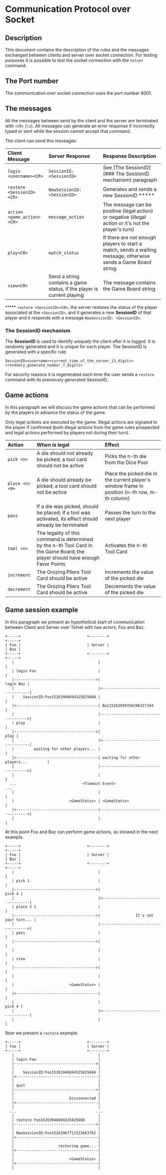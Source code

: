 # Communication Protocol over Socket

## Description
This document contains the description of the rules and the messages exchanged between clients and server over socket connection.
For testing purposes it is possible to test the socket connection with the `telnet` command.

## The Port number
The communication over socket connection uses the port number 8001.

## The messages
All the messages between send by the client and the server are terminated with `<CR>` (`\n`). All messages can generate an error response if incorrectly typed or sent while the session cannot accept that command.

The client can send this messages:

|Client Message |Server Response|Response Description|
|:---|:---|:---|
|`login <username><CR>`   |`SessionID: <SessionID>`   |See [The SessionID](### The SessionID mechanism) paragraph |
|`restore <SessionID><CR>`   |`NewSessionID: <SessionID>`   |Generates and sends a new SessionID *****|
|`action <game_action><CR>`   |`message_action`   |The message can be positive (legal action) or negative (illegal action or it's not the player's turn)|
|`play<CR>`   |`match_status`   |If there are not enough players to start a match, sends a waiting message, otherwise sends a Game Board string|
|`view<CR>`   |Send a string contains a game status, if the player is current playing   |The message contains the Game Board string|

  ***** `restore <SessionID><CR>`, the server restores the status of the player associated at the `<SessionID>`, and it generates a new **SessionID** of that player and it responds with a message `NewSessionID: <SessionID>`.

### The SessionID mechanism
The **SessionID** is used to identify uniquely the client after it is logged. It is randomly generated and it is unique for each player.
The SessionID is generated with a specific rule:
```
SessionID=<username><current_time_of_the_server_13_digits><randomly_generate_number_7_digits>
```
For security reasons it is regenerated each time the user sends a `restore` command with its previously generated SessionID.

## Game actions
In this paragraph we will discuss the game actions that can be performed by the players to advance the status of the game.

Only legal actions are executed by the game. Illegal actions are signaled to the player if confirmed (both illegal actions from the game rules prospected and legal actions performed by players not during their turn).

|Action|When is legal|Effect|
|:---|:---|:---|
|`pick <n>`   |A die should not already be picked; a tool card should not be active   |Picks the n-th die from the Dice Pool   |
|`place <n> <m>`   |A die should already be picked; a tool card should not be active   |Place the picked die in the current player's window frame in position (n-th row, m-th column)   |
|`pass`   |If a die was picked, should be placed; if a tool was activated, its effect should already be terminated   |Passes the turn to the next player   |
|`tool <n>`   |The legality of this command is determined by the n-th Tool Card in the Game Board; the player should have enough Favor Points   |Activates the n-th Tool Card   |
|`increment`   |The Grozing Pliers Tool Card should be active   |Increments the value of the picked die   |
|`decrement`   |The Grozing Pliers Tool Card should be active   |Decrements the value of the picked die   |

## Game session example
In this paragraph we present an hypothetical start of communication between Client and Server over Telnet with two actors, Foo and Baz.
```
+-----+                              +--------+                               +-----+
| Foo |                              | Server |                               | Baz |
+-----+                              +--------+                               +-----+
   |                                      |                                      |
   | login Foo                            |                                      |
   |------------------------------------->|                            login Baz |
   |                                      |<-------------------------------------|
   |    SessionID:Foo15263946694325825660 |                                      |
   |<-------------------------------------| Baz15263949356296327344              |
   |                                      |------------------------------------->|
   | play                                 |                                      |
   |------------------------------------->|                                 play |
   |                                      |<-------------------------------------|
   |         waiting for other players... |                                      |
   |<-------------------------------------| waiting for other players...         |
   |                                      |------------------------------------->|
   |                                      |                                      |
  ...                              <Timeout Event>                              ...
   |                                      |                                      |
   |                         <GameStatus> | <GameStatus>                         |
   |<-------------------------------------|------------------------------------->|
   |                                      |                                      |
```

At this point Foo and Baz can perform game actions, as showed in the next example.
```
+-----+                              +--------+                               +-----+
| Foo |                              | Server |                               | Baz |
+-----+                              +--------+                               +-----+
   |                                      |                                      |
   | pick 1                               |                                      |
   |------------------------------------->|                               pick 4 |
   |                                      |<-------------------------------------|
   | place 3 1                            |                                      |
   |------------------------------------->|                It's not your turn... |
   |                                      |------------------------------------->|
   | pass                                 |                                      |
   |------------------------------------->|                                      |
   |                                      |                                      |
   | view                                 |                                      |
   |------------------------------------->|                                      |
   |                                      |                                      |
   |                         <GameStatus> |                                      |
   |<-------------------------------------|                                      |
   |                                      |                               pick 4 |
   |                                      |<-------------------------------------|
   |                                      |                                      |
```

Now we present a `restore` example.
```
+-----+                              +--------+
| Foo |                              | Server |
+-----+                              +--------+
   |                                      |
   | login Foo                            |
   |------------------------------------->|
   |                                      |
   |    SessionID:Foo15263946694325825660 |
   |<-------------------------------------|
   |                                      |
   | quit                                 |
   |------------------------------------->|
   |                                      |
   |                         Disconnected |
   |<-------------------------------------|
   |                                      |
  ...                                    ...
   |                                      |
   | restore Foo15263946694325825660      |
   |------------------------------------->|
   |                                      |
   | NewSessionID:Foo15263967711523663762 |
   |<-------------------------------------|
   |                                      |
   |                    restoring game... |
   |<-------------------------------------|
   |                                      |
   |                         <GameStatus> |
   |<-------------------------------------|
   |                                      |
```
